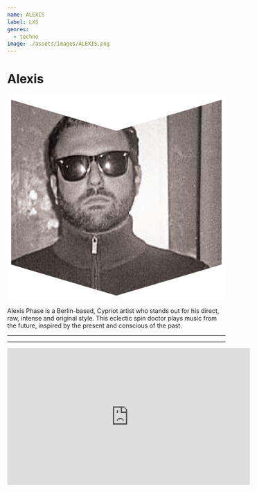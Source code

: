 ```yaml
---
name: ALEXIS
label: LXS
genres:
  - techno
image: ./assets/images/ALEXIS.png
---
```


# Alexis

![](./assets/images/ALEXIS.png)

Alexis Phase is a Berlin-based, Cypriot artist who stands out for his direct, raw, intense and original style. This eclectic spin doctor plays music from the future, inspired by the present and conscious of the past. 

---



---

<iframe width="560" height="315" src="https://www.youtube.com/embed/WLuwRBI2xMQ" frameborder="0" allow="accelerometer; autoplay; encrypted-media; gyroscope; picture-in-picture" allowfullscreen></iframe>
